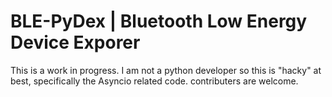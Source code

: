 # BLE-PyDex | Bluetooth Low Energy Device Exporer

This is a work in progress. I am not a python developer so this is "hacky" at best, specifically 
the Asyncio related code. contributers are welcome.

